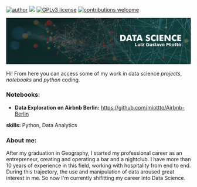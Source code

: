 [![author](https://img.shields.io/badge/author-miottto-red.svg)](https://linkedin.com/in/luizgustavomiotto/) [![](https://img.shields.io/badge/python-about-blue.svg)](https://www.python.org/about/) [![GPLv3 license](https://img.shields.io/badge/License-MIT-blue.svg)](https://www.mit.edu/~amini/LICENSE.md) [![contributions welcome](https://img.shields.io/badge/contributions-welcome-brightgreen.svg?style=flat)](https://github.com/miottto/Portfolio/issues)


</p>

<p align="center">
  <img src="banner.jpg" >
</p>

Hi! From here you can access some of my work in data science *projects*, *notebooks* and *python* coding. 

### Notebooks:

* **Data Exploration on Airbnb Berlin:** https://github.com/miottto/Airbnb-Berlin



**skills:** Python, Data Analytics

### About me:

After my graduation in Geography, I started my professional career as an entrepreneur, creating and operating a bar and a nightclub. I have more than 10 years of experience in this field, working with hospitality from end to end. During this trajectory, the use and manipulation of data aroused great interest in me. So now I'm currently shifitting my career into Data Science.






